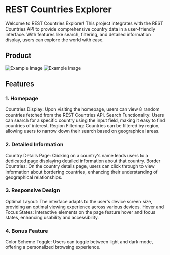 # REST Countries Explorer

Welcome to REST Countries Explorer! This project integrates with the REST Countries API to provide comprehensive country data in a user-friendly interface. With features like search, filtering, and detailed information display, users can explore the world with ease.
## Product 
![Example Image](https://i.imgur.com/moDOKzS.png)
![Example Image](https://i.imgur.com/U1i7cAB.png)


## Features

### 1. Homepage

Countries Display: Upon visiting the homepage, users can view 8 random countries fetched from the REST Countries API.
Search Functionality: Users can search for a specific country using the input field, making it easy to find countries of interest.
Region Filtering: Countries can be filtered by region, allowing users to narrow down their search based on geographical areas.

### 2. Detailed Information

Country Details Page: Clicking on a country's name leads users to a dedicated page displaying detailed information about that country.
Border Countries: On the country details page, users can click through to view information about bordering countries, enhancing their understanding of geographical relationships.

### 3. Responsive Design

Optimal Layout: The interface adapts to the user's device screen size, providing an optimal viewing experience across various devices.
Hover and Focus States: Interactive elements on the page feature hover and focus states, enhancing usability and accessibility.

### 4. Bonus Feature

Color Scheme Toggle: Users can toggle between light and dark mode, offering a personalized browsing experience.
